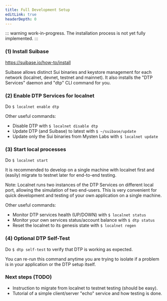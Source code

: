 ```yaml
---
title: Full Development Setup
editLink: true
headerDepth: 0
---
```


::: warning
work-in-progress. The installation process is not yet fully implemented.
:::

### (1) Install Suibase
<https://suibase.io/how-to/install>

Suibase allows distinct Sui binaries and keystore management for each network (localnet, devnet, testnet and mainnet).
It also installs the "DTP Services" daemon and "dtp" CLI command for you.

### (2) Enable DTP Services for localnet
Do ```$ localnet enable dtp```

Other useful commands:

- Disable DTP with ```$ localnet disable dtp```
- Update DTP (and Suibase) to latest with ```$ ~/suibase/update```
- Update only the Sui binaries from Mysten Labs with ```$ localnet update```

### (3) Start local processes
Do ```$ localnet start```

It is recommended to develop on a single machine with localnet first and (easily) migrate to testnet later for end-to-end testing.

Note: Localnet runs two instances of the DTP Services on different local port, allowing the simulation of two end-users. This is very convenient for quick development and testing of your own application on a single machine.

Other useful commands:

- Monitor DTP services health (UP/DOWN) with ```$ localnet status```
- Monitor your own services status/account balance with ```$ dtp status```
- Reset the localnet to its genesis state with ```$ localnet regen```

### (4) Optional DTP Self-Test
Do ```$ dtp self-test``` to verify that DTP is working as expected.

You can re-run this command anytime you are trying to isolate if a problem is in your application or the DTP setup itself.


### Next steps (TODO)
-  Instruction to migrate from localnet to testnet testing (should be easy).
-  Tutorial of a simple client/server "echo" service and how testing is done.
